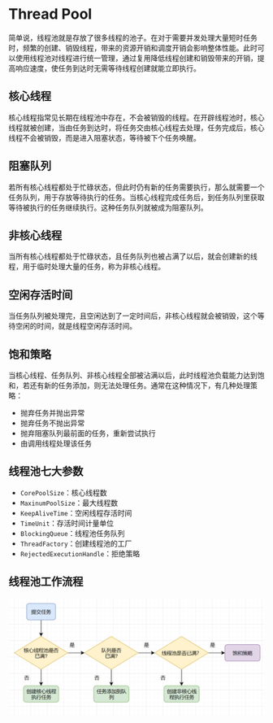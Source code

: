 # Thread Pool

简单说，线程池就是存放了很多线程的池子。在对于需要并发处理大量短时任务时，频繁的创建、销毁线程，带来的资源开销和调度开销会影响整体性能。此时可以使用线程池对线程进行统一管理，通过复用降低线程创建和销毁带来的开销，提高响应速度，使任务到达时无需等待线程创建就能立即执行。

## 核心线程

核心线程指常见长期在线程池中存在，不会被销毁的线程。在开辟线程池时，核心线程就被创建，当由任务到达时，将任务交由核心线程去处理，任务完成后，核心线程不会被销毁，而是进入阻塞状态，等待被下个任务唤醒。

## 阻塞队列

若所有核心线程都处于忙碌状态，但此时仍有新的任务需要执行，那么就需要一个任务队列，用于存放等待执行的任务。当核心线程完成任务后，到任务队列里获取等待被执行的任务继续执行。这种任务队列就被成为阻塞队列。

## 非核心线程

当所有核心线程都处于忙碌状态，且任务队列也被占满了以后，就会创建新的线程，用于临时处理大量的任务，称为非核心线程。

## 空闲存活时间

当任务队列被处理完，且空闲达到了一定时间后，非核心线程就会被销毁，这个等待空闲的时间，就是线程空闲存活时间。

## 饱和策略

当核心线程、任务队列、非核心线程全部被沾满以后，此时线程池负载能力达到饱和，若还有新的任务添加，则无法处理任务。通常在这种情况下，有几种处理策略：
- 抛弃任务并抛出异常
- 抛弃任务不抛出异常
- 抛弃阻塞队列最前面的任务，重新尝试执行
- 由调用线程处理该任务
  
## 线程池七大参数

- `CorePoolSize`：核心线程数
- `MaxinumPoolSize`：最大线程数
- `KeepAliveTime`：空闲线程存活时间
- `TimeUnit`：存活时间计量单位
- `BlockingQueue`：线程池任务队列
- `ThreadFactory`：创建线程池的工厂
- `RejectedExecutionHandle`：拒绝策略

## 线程池工作流程

![Thread Pool](images/ThreadPool.png)